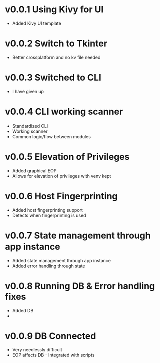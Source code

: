 
v0.0.1 Using Kivy for UI
========================
- Added Kivy UI template

v0.0.2 Switch to Tkinter
========================
- Better crossplatform and no kv file needed

v0.0.3 Switched to CLI 
==========================
- I have given up

v0.0.4 CLI working scanner
==========================
- Standardized CLI
- Working scanner
- Common logic/flow between modules

v0.0.5 Elevation of Privileges
==========================
- Added graphical EOP
- Allows for elevation of privileges with venv kept

v0.0.6 Host Fingerprinting
==========================
- Added host fingerprinting support
- Detects when fingerprinting is used

v0.0.7 State management through app instance
==========================
- Added state management through app instance
- Added error handling through state

v0.0.8 Running DB & Error handling fixes
==========================
- Added DB
- 
v0.0.9 DB Connected
==========================
- Very needlessly difficult
- EOP affects DB - Integrated with scripts
